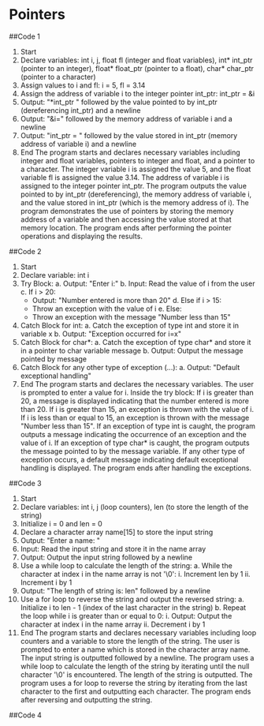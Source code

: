 # Pointers
##Code 1
1. Start
2. Declare variables: int i, j, float fl (integer and float variables), int* int_ptr (pointer to an integer), float* float_ptr (pointer to a float), char* char_ptr (pointer to a character)
3. Assign values to i and fl: i = 5, fl = 3.14
4. Assign the address of variable i to the integer pointer int_ptr: int_ptr = &i
5. Output: "*int_ptr " followed by the value pointed to by int_ptr (dereferencing int_ptr) and a newline
6. Output: "&i=" followed by the memory address of variable i and a newline
7. Output: "int_ptr = " followed by the value stored in int_ptr (memory address of variable i) and a newline
8. End
The program starts and declares necessary variables including integer and float variables, pointers to integer and float, and a pointer to a character.
The integer variable i is assigned the value 5, and the float variable fl is assigned the value 3.14.
The address of variable i is assigned to the integer pointer int_ptr.
The program outputs the value pointed to by int_ptr (dereferencing), the memory address of variable i, and the value stored in int_ptr (which is the memory address of i).
The program demonstrates the use of pointers by storing the memory address of a variable and then accessing the value stored at that memory location.
The program ends after performing the pointer operations and displaying the results.


##Code 2
1. Start
2. Declare variable: int i
3. Try Block:
   a. Output: "Enter i:"
   b. Input: Read the value of i from the user
   c. If i > 20:
      - Output: "Number entered is more than 20"
   d. Else if i > 15:
      - Throw an exception with the value of i
   e. Else:
      - Throw an exception with the message "Number less than 15"
4. Catch Block for int:
   a. Catch the exception of type int and store it in variable x
   b. Output: "Exception occurred for i=x"
5. Catch Block for char*:
   a. Catch the exception of type char* and store it in a pointer to char variable message
   b. Output: Output the message pointed by message
6. Catch Block for any other type of exception (...):
   a. Output: "Default exceptional handling"
7. End
The program starts and declares the necessary variables.
The user is prompted to enter a value for i.
Inside the try block:
If i is greater than 20, a message is displayed indicating that the number entered is more than 20.
If i is greater than 15, an exception is thrown with the value of i.
If i is less than or equal to 15, an exception is thrown with the message "Number less than 15".
If an exception of type int is caught, the program outputs a message indicating the occurrence of an exception and the value of i.
If an exception of type char* is caught, the program outputs the message pointed to by the message variable.
If any other type of exception occurs, a default message indicating default exceptional handling is displayed.
The program ends after handling the exceptions.



##Code 3
1. Start
2. Declare variables: int i, j (loop counters), len (to store the length of the string)
3. Initialize i = 0 and len = 0
4. Declare a character array name[15] to store the input string
5. Output: "Enter a name: "
6. Input: Read the input string and store it in the name array
7. Output: Output the input string followed by a newline
8. Use a while loop to calculate the length of the string:
   a. While the character at index i in the name array is not '\0':
      i. Increment len by 1
      ii. Increment i by 1
9. Output: "The length of string is: len" followed by a newline
10. Use a for loop to reverse the string and output the reversed string:
    a. Initialize i to len - 1 (index of the last character in the string)
    b. Repeat the loop while i is greater than or equal to 0:
       i. Output: Output the character at index i in the name array
       ii. Decrement i by 1
11. End
The program starts and declares necessary variables including loop counters and a variable to store the length of the string.
The user is prompted to enter a name which is stored in the character array name.
The input string is outputted followed by a newline.
The program uses a while loop to calculate the length of the string by iterating until the null character '\0' is encountered.
The length of the string is outputted.
The program uses a for loop to reverse the string by iterating from the last character to the first and outputting each character.
The program ends after reversing and outputting the string.


##Code 4
